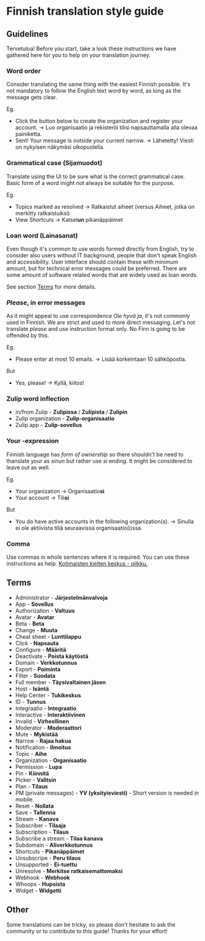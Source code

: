 # Finnish translation style guide

## Guidelines

Tervetuloa!
Before you start, take a look these instructions we have gathered here for you to help on your translation journey.

### Word order

Consider translating the same thing with the easiest Finnish possible.
It's not mandatory to follow the English text word by word, as long as the message gets clear.

Eg.
 - Click the button below to create the organization and register your account. -> Luo organisaatio ja rekisteröi tilisi napsauttamalla alla olevaa painiketta.
 - Sent! Your message is outside your current narrow. -> Lähetetty! Viesti on nykyisen näkymäsi ulkopuolella.

### Grammatical case (Sijamuodot)

Translate using the UI to be sure what is the correct grammatical case. Basic form of a word might not always be suitable for the purpose.

Eg. 
 - Topics marked as resolved -> Ratkaistut aiheet (versus Aiheet, jotka on merkitty ratkaistuiksi)
 - View Shortcuts -> Katsel**un** pikanäppäimet

### Loan word (Lainasanat)

Even though it's common to use words formed directly from English, try to consider also users without IT background, people that don't speak English and accessibility.
User interface should contain these with minimum amount, but for technical error messages could be preferred.
There are some amount of software related words that are widely used as loan words.

See section [Terms](#terms) for more details.

### **_Please_**, in error messages

As it might appeal to use correspondence _Ole hyvä ja_, it's not commonly used in Finnish. We are strict and used to more direct messaging. Let's not translate _please_ and use instruction format only. No Finn is going to be offended by this.

Eg.
 - Please enter at most 10 emails. -> Lisää korkeintaan 10 sähköpostia. 

But
 - Yes, please! -> Kyllä, kiitos!

### Zulip word inflection

 - in/from Zulip - **Zulipissa** / **Zulipista** / **Zulipin** 
 - Zulip organization - **Zulip-organisaatio**
 - Zulip app - **Zulip-sovellus**

### Your -expression

Finnish language has _form of ownership_ so there shouldn't be need to thanslate _your_ as _sinun_ but rather use _si_ ending. It might be considered to leave out as well.

Eg.
 - Your organization -> Organisaatio**si**
 - Your account -> Tili**si**

But
 - You do have active accounts in the following organization(s). -> Sinulla ei ole aktiivista tiliä seuraavissa organisaatio(i)ssa.

### Comma

Use commas in whole sentences where it is required. You can use these instructions as help.
[Kotimaisten kielten keskus - pilkku.](http://www.kielitoimistonohjepankki.fi/haku/pilkku/ohje/86)

## Terms

- Administrator - **Järjestelmänvalvoja**
- App - **Sovellus**
- Authorization - **Valtuus**
- Avatar - **Avatar**
- Beta - **Beta**
- Change - **Muuta** 
- Cheat sheet - **Lunttilappu**
- Click - **Napsauta**
- Configure - **Määritä**
- Deactivate - **Poista käytöstä**
- Domain - **Verkkotunnus**
- Export - **Poiminta**
- Filter - **Suodata**
- Full member - **Täysivaltainen jäsen**
- Host - **Isäntä**
- Help Center - **Tukikeskus**
- ID - **Tunnus**
- Integraatio - **Integraatio**
- Interactive - **Interaktiivinen**
- Invalid - **Virheellinen**
- Moderator - **Moderaattori**
- Mute - **Mykistää**
- Narrow - **Rajaa hakua**
- Notification - **Ilmoitus**
- Topic - **Aihe**
- Organization - **Organisaatio**
- Permission - **Lupa**
- Pin - **Kiinnitä**
- Picker - **Valitsin**
- Plan - **Tilaus**
- PM (private messages) - **YV (yksityisviesti)** - Short version is needed in mobile.
- Reset - **Nollata** 
- Save - **Tallenna**
- Stream - **Kanava**
- Subscriber - **Tilaaja**
- Subscription - **Tilaus**
- Subscribe a stream - **Tilaa kanava**
- Subdomain - **Aliverkkotunnus** 
- Shortcuts - **Pikanäppäimet**
- Unsubscripe - **Peru tilaus**
- Unsupported - **Ei-tuettu**
- Unresolve - **Merkitse ratkaisemattomaksi**
- Webhook - **Webhook**
- Whoops - **Hupsista**
- Widget - **Widgetti**


## Other

Some translations can be tricky, so please don't hesitate to ask the community or to contribute to this guide! Thanks for your effort!

